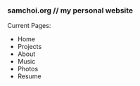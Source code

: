 ### samchoi.org // my personal website


Current Pages:
- Home
- Projects
- About
- Music
- Photos
- Resume